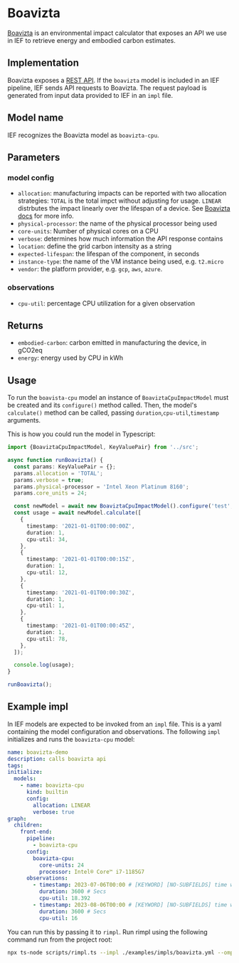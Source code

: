 # Boavizta

[Boavizta](https://boavizta.org/) is an environmental impact calculator that exposes an API we use in IEF to retrieve energy and embodied carbon estimates.

## Implementation

Boavizta exposes a [REST API](https://doc.api.boavizta.org/). If the `boavizta` model is included in an IEF pipeline, IEF sends API requests to Boavizta. The request payload is generated from input data provided to IEF in an `impl` file.

## Model name

IEF recognizes the Boavizta model as `boavizta-cpu`.

## Parameters

### model config

- `allocation`: manufacturing impacts can be reported with two allocation strategies: `TOTAL` is the total impct without adjusting for usage. `LINEAR` distrbutes the impact linearly over the lifespan of a device. See [Boavizta docs](https://doc.api.boavizta.org/Explanations/manufacture_methodology/#hover-a-specific-duration-allocation-linear) for more info.
- `physical-processor`: the name of the physical processor being used
- `core-units`: Number of physical cores on a CPU
- `verbose`: determines how much information the API response contains
- `location`: define the grid carbon intensity as a string
- `expected-lifespan`: the lifespan of the component, in seconds
- `instance-type`: the name of the VM instance being used, e.g. `t2.micro`
- `vendor`: the platform provider, e.g. `gcp`, `aws`, `azure`.

### observations

- `cpu-util`: percentage CPU utilization for a given observation
 
## Returns

- `embodied-carbon`: carbon emitted in manufacturing the device, in gCO2eq
- `energy`: energy used by CPU in kWh
  
## Usage

To run the `boavista-cpu` model an instance of `BoaviztaCpuImpactModel` must be created and its `configure()` method called. Then, the model's `calculate()` method can be called, passing `duration`,`cpu-util`,`timestamp` arguments.

This is how you could run the model in Typescript:

```typescript
import {BoaviztaCpuImpactModel, KeyValuePair} from '../src';

async function runBoavizta() {
  const params: KeyValuePair = {};
  params.allocation = 'TOTAL';
  params.verbose = true;
  params.physical-processor = 'Intel Xeon Platinum 8160';
  params.core_units = 24;

  const newModel = await new BoaviztaCpuImpactModel().configure('test', params);
  const usage = await newModel.calculate([
    {
      timestamp: '2021-01-01T00:00:00Z',
      duration: 1,
      cpu-util: 34,
    },
    {
      timestamp: '2021-01-01T00:00:15Z',
      duration: 1,
      cpu-util: 12,
    },
    {
      timestamp: '2021-01-01T00:00:30Z',
      duration: 1,
      cpu-util: 1,
    },
    {
      timestamp: '2021-01-01T00:00:45Z',
      duration: 1,
      cpu-util: 78,
    },
  ]);

  console.log(usage);
}

runBoavizta();
```

## Example impl

In IEF models are expected to be invoked from an `impl` file. This is a yaml containing the model configuration and observations. The following `impl` initializes and runs the `boavizta-cpu` model:

```yaml
name: boavizta-demo
description: calls boavizta api
tags:
initialize:
  models:
    - name: boavizta-cpu
      kind: builtin
      config:
        allocation: LINEAR
        verbose: true
graph:
  children:
    front-end:
      pipeline: 
        - boavizta-cpu
      config:
        boavizta-cpu:
          core-units: 24
          processor: Intel® Core™ i7-1185G7
      observations:
        - timestamp: 2023-07-06T00:00 # [KEYWORD] [NO-SUBFIELDS] time when measurement occurred
          duration: 3600 # Secs
          cpu-util: 18.392
        - timestamp: 2023-08-06T00:00 # [KEYWORD] [NO-SUBFIELDS] time when measurement occurred
          duration: 3600 # Secs
          cpu-util: 16
```

You can run this by passing it to `rimpl`. Run rimpl using the following command run from the project root:

```sh
npx ts-node scripts/rimpl.ts --impl ./examples/impls/boavizta.yml --ompl ./examples/ompls/boavizta.yml
```